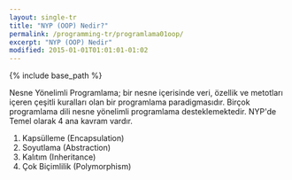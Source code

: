 ```yaml
---
layout: single-tr
title: "NYP (OOP) Nedir?"
permalink: /programming-tr/programlama01oop/
excerpt: "NYP (OOP) Nedir"
modified: 2015-01-01T01:01:01-01:02
---
```


{% include base_path %}

Nesne Yönelimli Programlama; bir nesne içerisinde veri, özellik ve metotları içeren çeşitli kuralları olan bir programlama paradigmasıdır. Birçok programlama dili nesne yönelimli programlama desteklemektedir.
NYP'de Temel olarak 4 ana kavram vardır.

1. Kapsülleme (Encapsulation)
2. Soyutlama (Abstraction)
3. Kalıtım (Inheritance)
4. Çok Biçimlilik (Polymorphism)